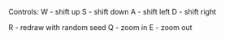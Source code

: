Controls:
W - shift up
S - shift down
A - shift left
D - shift right

R - redraw with random seed
Q - zoom in
E - zoom out